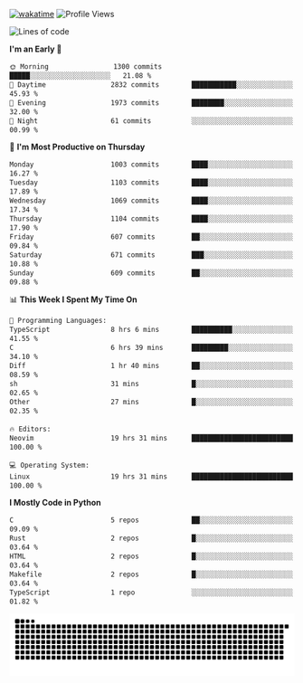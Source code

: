 [![wakatime](https://wakatime.com/badge/user/b920b284-3cde-4cd4-b72e-f7f22d050b16.svg)](https://wakatime.com/@b920b284-3cde-4cd4-b72e-f7f22d050b16)
![Profile Views](http://img.shields.io/badge/Profile%20Views-4586-blue)
<!--START_SECTION:waka-->
![Lines of code](https://img.shields.io/badge/From%20Hello%20World%20I%27ve%20Written-5.3%20million%20lines%20of%20code-blue)

**I'm an Early 🐤** 

```text
🌞 Morning                1300 commits        █████░░░░░░░░░░░░░░░░░░░░   21.08 % 
🌆 Daytime                2832 commits        ███████████░░░░░░░░░░░░░░   45.93 % 
🌃 Evening                1973 commits        ████████░░░░░░░░░░░░░░░░░   32.00 % 
🌙 Night                  61 commits          ░░░░░░░░░░░░░░░░░░░░░░░░░   00.99 % 
```
📅 **I'm Most Productive on Thursday** 

```text
Monday                   1003 commits        ████░░░░░░░░░░░░░░░░░░░░░   16.27 % 
Tuesday                  1103 commits        ████░░░░░░░░░░░░░░░░░░░░░   17.89 % 
Wednesday                1069 commits        ████░░░░░░░░░░░░░░░░░░░░░   17.34 % 
Thursday                 1104 commits        ████░░░░░░░░░░░░░░░░░░░░░   17.90 % 
Friday                   607 commits         ██░░░░░░░░░░░░░░░░░░░░░░░   09.84 % 
Saturday                 671 commits         ███░░░░░░░░░░░░░░░░░░░░░░   10.88 % 
Sunday                   609 commits         ██░░░░░░░░░░░░░░░░░░░░░░░   09.88 % 
```


📊 **This Week I Spent My Time On** 

```text
💬 Programming Languages: 
TypeScript               8 hrs 6 mins        ██████████░░░░░░░░░░░░░░░   41.55 % 
C                        6 hrs 39 mins       █████████░░░░░░░░░░░░░░░░   34.10 % 
Diff                     1 hr 40 mins        ██░░░░░░░░░░░░░░░░░░░░░░░   08.59 % 
sh                       31 mins             █░░░░░░░░░░░░░░░░░░░░░░░░   02.65 % 
Other                    27 mins             █░░░░░░░░░░░░░░░░░░░░░░░░   02.35 % 

🔥 Editors: 
Neovim                   19 hrs 31 mins      █████████████████████████   100.00 % 

💻 Operating System: 
Linux                    19 hrs 31 mins      █████████████████████████   100.00 % 
```

**I Mostly Code in Python** 

```text
C                        5 repos             ██░░░░░░░░░░░░░░░░░░░░░░░   09.09 % 
Rust                     2 repos             █░░░░░░░░░░░░░░░░░░░░░░░░   03.64 % 
HTML                     2 repos             █░░░░░░░░░░░░░░░░░░░░░░░░   03.64 % 
Makefile                 2 repos             █░░░░░░░░░░░░░░░░░░░░░░░░   03.64 % 
TypeScript               1 repo              ░░░░░░░░░░░░░░░░░░░░░░░░░   01.82 % 
```




<!--END_SECTION:waka-->
![Snake animation](https://raw.githubusercontent.com/timmypidashev/timmypidashev/main/commits.svg)
